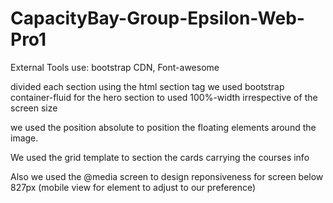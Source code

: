 # CapacityBay-Group-Epsilon-Web-Pro1
External Tools use:
bootstrap CDN,
Font-awesome

divided each section using the html section tag
we used bootstrap container-fluid for the hero section to used 100%-width irrespective of the screen size

we used the position absolute to position the floating elements around the image.

We used the grid template to section the cards carrying the courses info

Also we used the @media screen to design reponsiveness for screen below 827px (mobile view for element to adjust to our preference)

